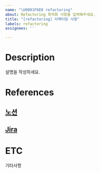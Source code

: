 ```yaml
---
name: "\U0001F6E0️ refactoring"
about: Refactoring 최적화 사항을 입력해주세요.
title: "[refactoring] 리펙터링 사항"
labels: refactoring
assignees: ''

---
```


# Description
설명을 작성하세요.

# References
## [노션](url)
## [Jira](urll)

# ETC
기타사항
